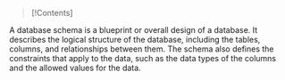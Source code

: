 >[!Contents]

A database schema is a blueprint or overall design of a database. It describes the logical structure of the database, including the tables, columns, and relationships between them. The schema also defines the constraints that apply to the data, such as the data types of the columns and the allowed values for the data.